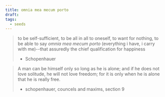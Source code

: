 ```yaml
---
title: omnia mea mecum porto
draft: 
tags:
  - seeds
---
```


> to be self-sufficient, to be all in all to oneself, to want for nothing, to be able to say *omnia mea mecum porto* (everything i have, i carry with me)--that assuredly the chief qualification for happiness
> 
> - Schopenhauer


> A man can be himself only so long as he is alone; and if he does not love solitude, he will not love freedom; for it is only when he is alone that he is really free.
> 
> - schopenhauer, councels and maxims, section 9

